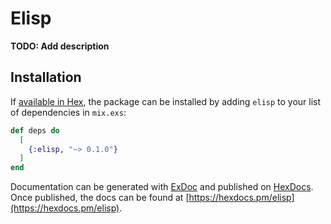 # Elisp

**TODO: Add description**

## Installation

If [available in Hex](https://hex.pm/docs/publish), the package can be installed
by adding `elisp` to your list of dependencies in `mix.exs`:

```elixir
def deps do
  [
    {:elisp, "~> 0.1.0"}
  ]
end
```

Documentation can be generated with [ExDoc](https://github.com/elixir-lang/ex_doc)
and published on [HexDocs](https://hexdocs.pm). Once published, the docs can
be found at [https://hexdocs.pm/elisp](https://hexdocs.pm/elisp).

